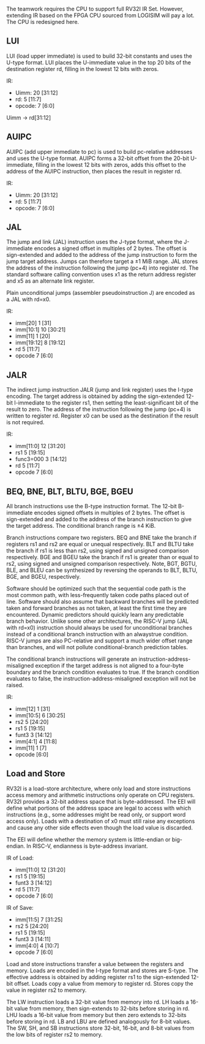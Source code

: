 The teamwork requires the CPU to support full RV32I IR Set. However, extending IR based on the FPGA CPU sourced from LOGISIM will pay a lot. The CPU is redesigned here.

## LUI

LUI (load upper immediate) is used to build 32-bit constants and uses the U-type format. LUI places the U-immediate value in the top 20 bits of the destination register rd, filling in the lowest 12 bits with zeros.

IR:

- Uimm: 20 [31:12]
- rd: 5 [11:7]
- opcode: 7 [6:0]

Uimm -> rd[31:12]

## AUIPC

AUIPC (add upper immediate to pc) is used to build pc-relative addresses and uses the U-type format. AUIPC forms a 32-bit offset from the 20-bit U-immediate, filling in the lowest 12 bits with zeros, adds this offset to the address of the AUIPC instruction, then places the result in register
rd.

IR:

- Uimm: 20 [31:12]
- rd: 5 [11:7]
- opcode: 7 [6:0]

## JAL

The jump and link (JAL) instruction uses the J-type format, where the J-immediate encodes a signed offset in multiples of 2 bytes. The offset is sign-extended and added to the address of the jump instruction to form the jump target address. Jumps can therefore target a ±1 MiB range. JAL stores the address of the instruction following the jump (pc+4) into register rd. The standard software calling convention uses x1 as the return address register and x5 as an alternate link register.

Plain unconditional jumps (assembler pseudoinstruction J) are encoded as a JAL with rd=x0.

IR:

- imm[20] 1 [31]
- imm[10:1] 10 [30:21]
- imm[11] 1 [20]
- imm[19:12] 8 [19:12]
- rd 5 [11:7]
- opcode 7 [6:0]

## JALR

The indirect jump instruction JALR (jump and link register) uses the I-type encoding. The target address is obtained by adding the sign-extended 12-bit I-immediate to the register rs1, then setting the least-significant bit of the result to zero. The address of the instruction following the jump (pc+4) is written to register rd. Register x0 can be used as the destination if the result is not required.

IR:

- imm[11:0] 12 [31:20]
- rs1 5 [19:15]
- func3=000 3 [14:12]
- rd 5 [11:7]
- opcode 7 [6:0]

## BEQ, BNE, BLT, BLTU, BGE, BGEU

All branch instructions use the B-type instruction format. The 12-bit B-immediate encodes signed offsets in multiples of 2 bytes. The offset is sign-extended and added to the address of the branch instruction to give the target address. The conditional branch range is ±4 KiB.

Branch instructions compare two registers. BEQ and BNE take the branch if registers rs1 and rs2 are equal or unequal respectively. BLT and BLTU take the branch if rs1 is less than rs2, using signed and unsigned comparison respectively. BGE and BGEU take the branch if rs1 is greater than or equal to rs2, using signed and unsigned comparison respectively. Note, BGT, BGTU, BLE, and BLEU can be synthesized by reversing the operands to BLT, BLTU, BGE, and BGEU, respectively.

Software should be optimized such that the sequential code path is the most common path, with less-frequently taken code paths placed out of line. Software should also assume that backward branches will be predicted taken and forward branches as not taken, at least the first time they are encountered. Dynamic predictors should quickly learn any predictable branch behavior. Unlike some other architectures, the RISC-V jump (JAL with rd=x0) instruction should always be used for unconditional branches instead of a conditional branch instruction with an alwaystrue condition. RISC-V jumps are also PC-relative and support a much wider offset range than branches, and will not pollute conditional-branch prediction tables.

The conditional branch instructions will generate an instruction-address-misaligned exception if the target address is not aligned to a four-byte boundary and the branch condition evaluates to true. If the branch condition evaluates to false, the instruction-address-misaligned exception will not be raised.

IR:

- imm[12] 1 [31]
- imm[10:5] 6 [30:25]
- rs2 5 [24:20]
- rs1 5 [19:15]
- funt3 3 [14:12]
- imm[4:1] 4 [11:8]
- imm[11] 1 [7]
- opcode [6:0]

## Load and Store

RV32I is a load-store architecture, where only load and store instructions access memory and arithmetic instructions only operate on CPU registers. RV32I provides a 32-bit address space that is byte-addressed. The EEI will define what portions of the address space are legal to access with which instructions (e.g., some addresses might be read only, or support word access only). Loads with a destination of x0 must still raise any exceptions and cause any other side effects even though the load value is discarded.

The EEI will define whether the memory system is little-endian or big-endian. In RISC-V, endianness is byte-address invariant.

IR of Load:

- imm[11:0] 12 [31:20]
- rs1 5 [19:15]
- funt3 3 [14:12]
- rd 5 [11:7]
- opcode 7 [6:0]

IR of Save:

- imm[11:5] 7 [31:25]
- rs2 5 [24:20]
- rs1 5 [19:15]
- funt3 3 [14:11]
- imm[4:0] 4 [10:7]
- opcode 7 [6:0]

Load and store instructions transfer a value between the registers and memory. Loads are encoded in the I-type format and stores are S-type. The effective address is obtained by adding register rs1 to the sign-extended 12-bit offset. Loads copy a value from memory to register rd. Stores copy the value in register rs2 to memory.

The LW instruction loads a 32-bit value from memory into rd. LH loads a 16-bit value from memory, then sign-extends to 32-bits before storing in rd. LHU loads a 16-bit value from memory but then zero extends to 32-bits before storing in rd. LB and LBU are defined analogously for 8-bit values. The SW, SH, and SB instructions store 32-bit, 16-bit, and 8-bit values from the low bits of register rs2 to memory.